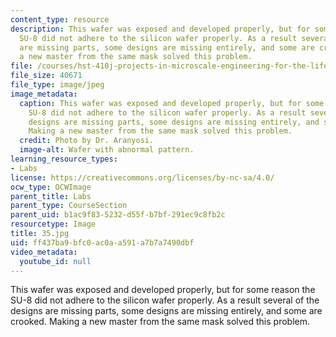 ```yaml
---
content_type: resource
description: This wafer was exposed and developed properly, but for some reason the
  SU-8 did not adhere to the silicon wafer properly. As a result several of the designs
  are missing parts, some designs are missing entirely, and some are crooked. Making
  a new master from the same mask solved this problem.
file: /courses/hst-410j-projects-in-microscale-engineering-for-the-life-sciences-spring-2007/ff437ba9bfc0ac0aa591a7b7a7490dbf_35.jpg
file_size: 40671
file_type: image/jpeg
image_metadata:
  caption: This wafer was exposed and developed properly, but for some reason the
    SU-8 did not adhere to the silicon wafer properly. As a result several of the
    designs are missing parts, some designs are missing entirely, and some are crooked.
    Making a new master from the same mask solved this problem.
  credit: Photo by Dr. Aranyosi.
  image-alt: Wafer with abnormal pattern.
learning_resource_types:
- Labs
license: https://creativecommons.org/licenses/by-nc-sa/4.0/
ocw_type: OCWImage
parent_title: Labs
parent_type: CourseSection
parent_uid: b1ac9f83-5232-d55f-b7bf-291ec9c8fb2c
resourcetype: Image
title: 35.jpg
uid: ff437ba9-bfc0-ac0a-a591-a7b7a7490dbf
video_metadata:
  youtube_id: null
---
```

This wafer was exposed and developed properly, but for some reason the SU-8 did not adhere to the silicon wafer properly. As a result several of the designs are missing parts, some designs are missing entirely, and some are crooked. Making a new master from the same mask solved this problem.
